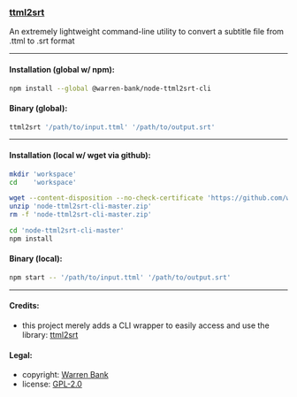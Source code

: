 ### [ttml2srt](https://github.com/warren-bank/node-ttml2srt-cli)

An extremely lightweight command-line utility to convert a subtitle file from .ttml to .srt format

- - - -

#### Installation (global w/ npm):

```bash
npm install --global @warren-bank/node-ttml2srt-cli
```

#### Binary (global):

```bash
ttml2srt '/path/to/input.ttml' '/path/to/output.srt'
```

- - - -

#### Installation (local w/ wget via github):

```bash
mkdir 'workspace'
cd    'workspace'

wget --content-disposition --no-check-certificate 'https://github.com/warren-bank/node-ttml2srt-cli/archive/master.zip'
unzip 'node-ttml2srt-cli-master.zip'
rm -f 'node-ttml2srt-cli-master.zip'

cd 'node-ttml2srt-cli-master'
npm install
```

#### Binary (local):

```bash
npm start -- '/path/to/input.ttml' '/path/to/output.srt'
```

- - - -

#### Credits:

* this project merely adds a CLI wrapper to easily access and use the library: [ttml2srt](https://github.com/seiya-npm/ttml2srt)

#### Legal:

* copyright: [Warren Bank](https://github.com/warren-bank)
* license: [GPL-2.0](https://www.gnu.org/licenses/old-licenses/gpl-2.0.txt)
